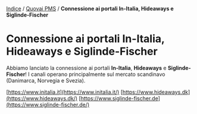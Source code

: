 [Indice](index.html) / [Quovai PMS](quovai-pms-it.md) / **Connessione ai portali In-Italia, Hideaways e Siglinde-Fischer**

# Connessione ai portali In-Italia, Hideaways e Siglinde-Fischer

Abbiamo lanciato la connessione ai portali **In-Italia**, **Hideaways** e **Siglinde-Fischer**! I canali operano principalmente sul mercato scandinavo (Danimarca, Norvegia e Svezia).

[https://www.initalia.it](https://www.initalia.it/)
[https://www.hideaways.dk](https://www.hideaways.dk/)
[https://www.siglinde-fischer.de](https://www.siglinde-fischer.de/)